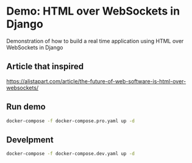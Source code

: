 # Demo: HTML over WebSockets in Django

Demonstration of how to build a real time application using HTML over WebSockets in Django 

## Article that inspired

https://alistapart.com/article/the-future-of-web-software-is-html-over-websockets/

## Run demo

``` bash
docker-compose -f docker-compose.pro.yaml up -d
```

## Develpment

``` bash
docker-compose -f docker-compose.dev.yaml up -d
```
